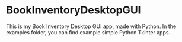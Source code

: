 # BookInventoryDesktopGUI
This is my Book Inventory Desktop GUI app, made with Python. In the examples folder, you can find example simple Python Tkinter apps.
